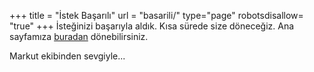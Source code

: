 +++
title = "İstek Başarılı"
url = "basarili/"
type="page"
robotsdisallow= "true"
+++
İsteğinizi başarıyla aldık. Kısa sürede size döneceğiz. Ana sayfamıza <a href="https://www.markut.net">buradan</a> dönebilirsiniz.

Markut ekibinden sevgiyle...